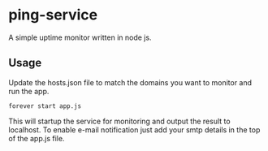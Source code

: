 # ping-service
A simple uptime monitor written in node js.

## Usage
Update the hosts.json file to match the domains you want to monitor and run the app.
	
	forever start app.js

This will startup the service for monitoring and output the result to localhost. To enable e-mail notification just add your smtp details in the top of the app.js file.
